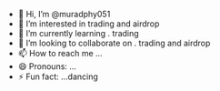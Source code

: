 - 👋 Hi, I’m @muradphy051
- 👀 I’m interested in  trading and airdrop
- 🌱 I’m currently learning . trading
- 💞️ I’m looking to collaborate on . trading and airdrop
- 📫 How to reach me ...
- 😄 Pronouns: ...
- ⚡ Fun fact: ...dancing

<!---
muradphy051/muradphy051 is a ✨ special ✨ repository because its `README.md` (this file) appears on your GitHub profile.
You can click the Preview link to take a look at your changes.
--->
